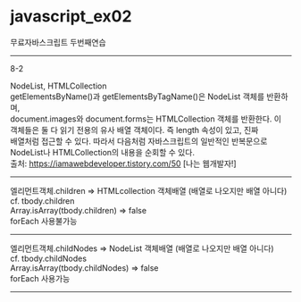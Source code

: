 # javascript_ex02
 무료자바스크립트 두번째연습
<hr>

8-2<br>

NodeList, HTMLCollection<br>
getElementsByName()과 getElementsByTagName()은 NodeList 객체를 반환하며,<br>document.images와 document.forms는 HTMLCollection 객체를 반환한다. 이 <br>객체들은 둘 다 읽기 전용의 유사 배열 객체이다. 즉 length 속성이 있고, 진짜 <br>배열처럼 접근할 수 있다. 따라서 다음처럼 자바스크립트의 일반적인 반복문으로 <br>NodeList나 HTMLCollection의 내용을 순회할 수 있다. <br>
출처: https://iamawebdeveloper.tistory.com/50 [나는 웹개발자!]
<hr>

엘리먼트객체.children => HTMLcollection 객체배열 (배열로 나오지만 배열 아니다)<br>
cf. tbody.children<br>
Array.isArray(tbody.children) => false<br>
forEach 사용불가능
<hr>

엘리먼트객체.childNodes => NodeList 객체배열 (배열로 나오지만 배열 아니다)<br>
cf. tbody.childNodes<br>
Array.isArray(tbody.childNodes) => false<br>
forEach 사용가능 
<hr>

